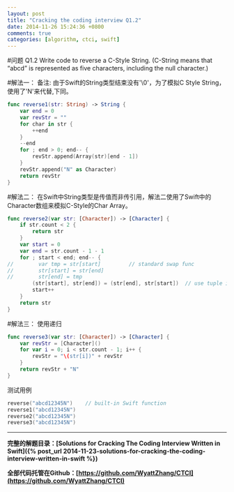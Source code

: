 ```yaml
---
layout: post
title: "Cracking the coding interview Q1.2"
date: 2014-11-26 15:24:36 +0800
comments: true
categories: [algorithm, ctci, swift]
---
```

#问题
Q1.2 Write code to reverse a C-Style String. (C-String means that “abcd” is represented as five characters, including the null character.)

#解法一：
备注: 由于Swift的String类型结束没有'\0'，为了模拟C Style String，使用了'N'来代替,下同。

```swift
func reverse1(str: String) -> String {
    var end = 0
    var revStr = ""
    for char in str {
        ++end
    }
    --end
    for ; end > 0; end-- {
        revStr.append(Array(str)[end - 1])
    }
    revStr.append("N" as Character)
    return revStr
}
```
#解法二：
在Swift中String类型是传值而非传引用，解法二使用了Swift中的Character数组来模拟C-Style的Char Array。

```swift
func reverse2(var str: [Character]) -> [Character] {
    if str.count < 2 {
        return str
    }
    var start = 0
    var end = str.count - 1 - 1
    for ; start < end; end-- {
//        var tmp = str[start]         // standard swap func
//        str[start] = str[end]
//        str[end] = tmp
        (str[start], str[end]) = (str[end], str[start])  // use tuple in swift for swapping
        start++
    }
    return str
}
```
#解法三：
使用递归

```swift
func reverse3(var str: [Character]) -> [Character] {
    var revStr = [Character]()
    for var i = 0; i < str.count - 1; i++ {
        revStr = "\(str[i])" + revStr
    }
    return revStr + "N"
}
```
测试用例

```swift
reverse("abcd12345N")    // built-in Swift function
reverse1("abcd12345N")
reverse2("abcd12345N")
reverse3("abcd12345N")
```
---

**完整的解题目录：[Solutions for Cracking The Coding Interview Written in Swift]({% post_url 2014-11-23-solutions-for-cracking-the-coding-interview-written-in-swift %})**

**全部代码托管在Github：[https://github.com/WyattZhang/CTCI](https://github.com/WyattZhang/CTCI)**














